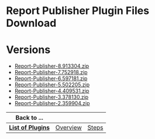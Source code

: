 
Report Publisher Plugin Files Download
======================================

# Versions

- [Report-Publisher-8.913304.zip](https://raw.githubusercontent.com/osmsnbey/todelete2/main/files/UCB/ReportPublisher/Report-Publisher-8.913304.zip)
- [Report-Publisher-7.752918.zip](https://raw.githubusercontent.com/osmsnbey/todelete2/main/files/UCB/ReportPublisher/Report-Publisher-7.752918.zip)
- [Report-Publisher-6.597181.zip](https://raw.githubusercontent.com/osmsnbey/todelete2/main/files/UCB/ReportPublisher/Report-Publisher-6.597181.zip)
- [Report-Publisher-5.502205.zip](https://raw.githubusercontent.com/osmsnbey/todelete2/main/files/UCB/ReportPublisher/Report-Publisher-5.502205.zip)
- [Report-Publisher-4.409531.zip](https://raw.githubusercontent.com/osmsnbey/todelete2/main/files/UCB/ReportPublisher/Report-Publisher-4.409531.zip)
- [Report-Publisher-3.378130.zip](https://raw.githubusercontent.com/osmsnbey/todelete2/main/files/UCB/ReportPublisher/Report-Publisher-3.378130.zip)
- [Report-Publisher-2.359904.zip](https://raw.githubusercontent.com/osmsnbey/todelete2/main/files/UCB/ReportPublisher/Report-Publisher-2.359904.zip)

|Back to ...|||
| :---: | :---: | :---: |
|[**List of Plugins**](../../index.md)|[Overview](./overview.md)|[Steps](./steps.md)|
